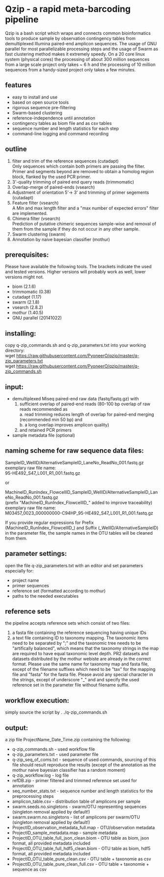 # Qzip - a rapid meta-barcoding pipeline

Qzip is a bash script which wraps and connects common bioinformatics tools to produce sample by observation contingency tables from demultiplexed Illumina paired-end amplicon sequences.
The usage of GNU parallel for most parallelizable processing steps and the usage of Swarm as fast clustering method makes it extremely speedy. On a 20 core linux system (physical cores) the processing of about 300 million sequences from a large scale project only takes ~ 6 h and the processing of 10 million sequences from a handy-sized project only takes a few minutes.

## features
- easy to install and use
- based on open source tools
- rigorous sequence pre-filtering
- Swarm-based clustering
- reference-independence until annotation
- contingency tables as biom file and as csv tables
- sequence number and length statistics for each step
- command-line logging and command recording

## outline
1. filter and trim of the reference sequences (cutadapt)\
Only sequences which contain both primers are passing the filter. Primer and segments beyond are removed to obtain a homolog region block, flanked by the used PCR primer.
2. 3'-quality trimming of paired end query reads (trimmomatic)
3. Overlap-merge of paired-ends (vsearch)
4. Adjustment of orientation 5'-> 3' and trimming of primer segements (cutadapt)
5. Feature filter (vsearch)\
A Min and max length filter and a "max number of expected errors" filter are implemented.
6. Chimera filter (vsearch)\
Prediction of putative chimeric sequences sample-wise and removal of them from the sample if they do not occur in any other sample.
7. Swarm clustering (swarm)
8. Annotation by naive bayesian classifier (mothur)

## prerequisites:
Please have available the following tools. The brackets indicate the used and tested versions. Higher versions will probably work as well, lower versions might not.
- biom (2.1.6)
- trimmomatic (0.38)
- cutadapt (1.17)
- swarm (2.1.8)
- vsearch (2.8.2)
- mothur (1.40.5)
- GNU parallel (20141022)

## installing:
copy q-zip_commands.sh and q-zip_parameters.txt into your working directory:\
wget https://raw.githubusercontent.com/PyoneerO/qzip/master/q-zip_parameters.txt \
wget https://raw.githubusercontent.com/PyoneerO/qzip/master/q-zip_commands.sh

## input:
- demultiplexed Miseq paired-end raw data (fastq/fastq.gz) with 
  1. sufficient overlap of paired-end reads (80-100 bp overlap of raw reads recommended as \
    a. read trimming reduces length of overlap for paired-end merging (recommended min 50 bp) and \
    b. a long overlap improves amplicon quality)
  2. and retained PCR primers
- sample metadata file (optional)

## naming scheme for raw sequence data files:
SampleID_WellID/AlternativeSampleID_LaneNo_ReadNo_001.fastq.gz\
exemplary raw file name:\
95-HE492_S47_L001_R1_001.fastq.gz

or

MachineID_RunIndex_FlowcellID_SampleID_WellID/AlternativeSampleID_LaneNo_ReadNo_001.fastq.gz\
(prefix "MachineID_RunIndex_FlowcellID_" added to improve traceability)\
exemplary raw file name:\
M03457_0023_000000000-C94HP_95-HE492_S47_L001_R1_001.fastq.gz

If you provide regular expressions for Prefix (MachineID_RunIndex_FlowcellID_) and Suffix (_WellID/AlternativeSampleID) in the parameter file, the sample names in the OTU tables will be cleaned from them.

## parameter settings:
open the file q-zip_parameters.txt with an editor and set parameters especially for:
- project name
- primer sequences
- reference set (formatted according to mothur)
- paths to the needed executables

## reference sets
the pipeline accepts reference sets which consist of two files:
1. a fasta file containing the reference sequencing having unique IDs
2. a text file containing ID to taxonomy mapping. The taxonomic items need to be separated by ";" and the taxonomic tree needs to be "artifically balanced", which means that the taxonomy strings in the map are required to have equal taxonomic level depth. PR2 datasets and datasets distributed by the mothur webiste are already in the correct format.
Please use the same name for taxonomy map and fasta file, except of the filename suffixes which need to be "tax" for the mapping file and "fasta" for the fasta file. Please avoid any special character in the strings, except of underscore "\_" and and specify the used reference set in the parameter file without filename suffix.

## workflow execution:
simply source the script by . ./q-zip_commands.sh

## output:
a zip file ProjectName_Date_Time.zip containing the following:
- q-zip_commands.sh - used workflow file
- q-zip_parameters.txt - used parameter file
- q-zip_seq_of_coms.txt - sequence of used commands, sourcing of this file should result reproduce the results
(except of the annotation as the mothur naive bayesian classifier has a random moment)
- q-zip_workflow.log - log file
- refDB.zip - primer filtered and trimmed reference set used for annotation
- seq_number_stats.txt - sequence number and length statistics for the preprocessing steps
- amplicon_table.csv - distribution table of amplicons per sample
- swarm.seeds.no.singletons - swarm/OTU representing sequences (singleton removal applied by default!)
- swarm.swarm.no.singletons - list of amplicons per swarm/OTU (singleton removal applied by default!)
- ProjectID_observation_metadata_full.map - OTU/observation metadata
- ProjectID_sample_metadata.map - sample metadata
- ProjectID_OTU_table_full_json_clean.biom - OTU table as biom, json format, all provided metadata included
- ProjectID_OTU_table_full_hdf5_clean.biom - OTU table as biom, hdf5 format, all provided metadata included
- ProjectID_OTU_table_pure_clean.csv - OTU table + taxonomie as csv
- ProjectID_OTU_table_pure_clean_full.csv - OTU table + taxonomie + sequence as csv

